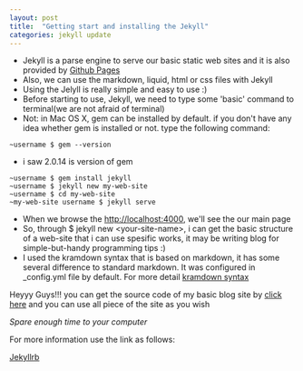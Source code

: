 ```yaml
---
layout: post
title:  "Getting start and installing the Jekyll"
categories: jekyll update
---
```

-	Jekyll is a parse engine to serve our basic static web sites and it is also provided by [Github Pages](https://pages.github.com)
-	Also, we can use the markdown, liquid, html or css files with Jekyll
-	Using the Jelyll is really simple and easy to use :)
-	Before starting to use, Jekyll, we need to type some 'basic' command to terminal(we are not afraid of terminal)
-	Not: in Mac OS X, gem can be installed by default. if you don't have any idea whether gem is installed or not.
type the following command:

```
~username $ gem --version
```

-	i saw 2.0.14 is version of gem

~~~~~~
~username $ gem install jekyll
~username $ jekyll new my-web-site
~username $ cd my-web-site
~my-web-site username $ jekyll serve
~~~~~~

-	When we browse the [http://localhost:4000](http://localhost:4000), we'll see the our main page
-	So, through $ jekyll new \<your-site-name\>, i can get the basic structure of a web-site that i can use spesific works,
it may be writing blog for simple-but-handy programming tips :)
-	I used the kramdown syntax that is based on markdown, it has some several difference to standard markdown. It was configured in _config.yml file by default. For more detail [kramdown syntax](http://kramdown.gettalong.org/syntax.html "kramdown")

Heyyy Guys!!! you can get the source code of my basic blog site by [click here](https://github.com/semihokanpehlivan/semihokanpehlivan.github.io "semihokan") and you can use all piece of the site as you wish

*Spare enough time to your computer*

For more information use the link as follows:

[Jekyllrb](https://jekyllrb.com "Jekyllrb")